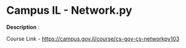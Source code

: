 # Campus IL - Network.py #

**Description** :  

Course Link - https://campus.gov.il/course/cs-gov-cs-networkpy103
